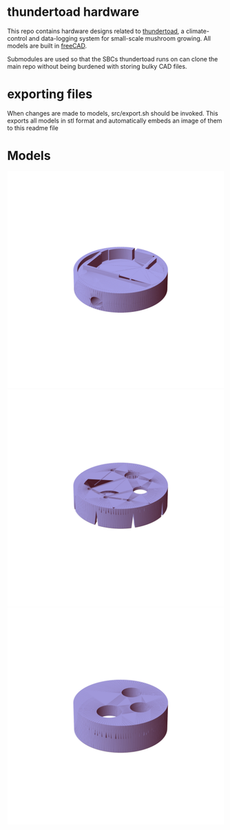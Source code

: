 # thundertoad hardware
This repo contains hardware designs related to
[thundertoad](https://github.com/ksu-cs-projects-2022-2023/spring2023-isaacPetersonKSU),
a climate-control and data-logging system for small-scale mushroom growing. All
models are built in [freeCAD](https://www.freecad.org/).


Submodules are used so that the SBCs thundertoad runs on can clone the main
repo without being burdened with storing bulky CAD files.


# exporting files
When changes are made to models, src/export.sh should be invoked. This exports all models in stl format and automatically embeds an image of them to this readme file

# Models
![fan_housing](img/fan_housing.png "2023-05-12 11:32:32")
![only_air](img/only_air.png "2023-05-12 11:32:32")
![drill_guide](img/drill_guide.png "2023-05-12 11:32:32")
